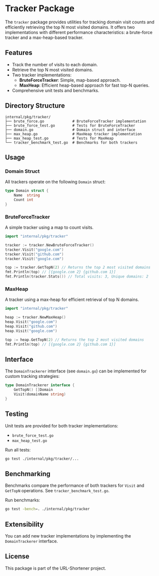 # Tracker Package

The `tracker` package provides utilities for tracking domain visit counts and efficiently retrieving the top N most visited domains. It offers two implementations with different performance characteristics: a brute-force tracker and a max-heap-based tracker.

## Features

- Track the number of visits to each domain.
- Retrieve the top N most visited domains.
- Two tracker implementations:
  - **BruteForceTracker**: Simple, map-based approach.
  - **MaxHeap**: Efficient heap-based approach for fast top-N queries.
- Comprehensive unit tests and benchmarks.

## Directory Structure

```
internal/pkg/tracker/
├── brute_force.go             # BruteForceTracker implementation
├── brute_force_test.go        # Tests for BruteForceTracker
├── domain.go                  # Domain struct and interface
├── max_heap.go                # MaxHeap tracker implementation
├── max_heap_test.go           # Tests for MaxHeap
└── tracker_benchmark_test.go  # Benchmarks for both trackers
```

## Usage

### Domain Struct

All trackers operate on the following `Domain` struct:

```go
type Domain struct {
    Name  string
    Count int
}
```

### BruteForceTracker

A simple tracker using a map to count visits.

```go
import "internal/pkg/tracker"

tracker := tracker.NewBruteForceTracker()
tracker.Visit("google.com")
tracker.Visit("github.com")
tracker.Visit("google.com")

top := tracker.GetTopN(2) // Returns the top 2 most visited domains
fmt.Println(top) // [{google.com 2} {github.com 1}]
fmt.Println(tracker.Stats()) // Total visits: 3, Unique domains: 2
```

### MaxHeap

A tracker using a max-heap for efficient retrieval of top N domains.

```go
import "internal/pkg/tracker"

heap := tracker.NewMaxHeap()
heap.Visit("google.com")
heap.Visit("github.com")
heap.Visit("google.com")

top := heap.GetTopN(2) // Returns the top 2 most visited domains
fmt.Println(top) // [{google.com 2} {github.com 1}]
```

## Interface

The `DomainTrackerer` interface (see `domain.go`) can be implemented for custom tracking strategies:

```go
type DomainTrackerer interface {
    GetTopN() []Domain
    Visit(domainName string)
}
```

## Testing

Unit tests are provided for both tracker implementations:

- `brute_force_test.go`
- `max_heap_test.go`

Run all tests:

```sh
go test ./internal/pkg/tracker/...
```

## Benchmarking

Benchmarks compare the performance of both trackers for `Visit` and `GetTopN` operations. See `tracker_benchmark_test.go`.

Run benchmarks:

```sh
go test -bench=. ./internal/pkg/tracker
```

## Extensibility

You can add new tracker implementations by implementing the `DomainTrackerer` interface.

## License

This package is part of the URL-Shortener project.
